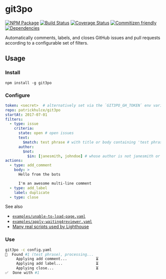 # git3po
[![NPM Package](https://badge.fury.io/js/git3po.svg)](https://www.npmjs.com/package/git3po)
[![Build Status](https://travis-ci.org/patrickhulce/git3po.svg?branch=master)](https://travis-ci.org/patrickhulce/git3po)
[![Coverage Status](https://coveralls.io/repos/github/patrickhulce/git3po/badge.svg?branch=master)](https://coveralls.io/github/patrickhulce/git3po?branch=master)
[![Commitizen friendly](https://img.shields.io/badge/commitizen-friendly-brightgreen.svg)](http://commitizen.github.io/cz-cli/)
[![Dependencies](https://david-dm.org/patrickhulce/git3po.svg)](https://david-dm.org/patrickhulce/git3po)

Automatically comments, labels, and closes GitHub issues and pull requests according to a configurable set of filters.

## Usage

### Install

`npm install -g git3po`

### Configure

```yaml
token: <secret>  # alternatively set via the `GIT3PO_GH_TOKEN` env variable.
repo: patrickhulce/git3po
startAt: 2017-07-01
filters:
  - type: issue
    criteria:
      state: open # open issues
      text:
        $match: test phrase # with title or body containing 'test phrase'
      author:
        $not:
          $in: [janesmith, johndoe] # whose author is not janesmith or johndoe
actions:
  - type: add_comment
    body: >
      Hello from the bots

      I'm an awesome multi-line comment
  - type: add_label
    label: duplicate
  - type: close
```

See also

* [`examples/unable-to-load-page.yaml`](./examples/unable-to-load-page.yaml)
* [`examples/apply-waiting4reviewer.yaml`](./examples/apply-waiting4reviewer.yaml)
* [Many real scripts used by Lighthouse](https://github.com/GoogleChrome/lighthouse/tree/master/lighthouse-core/scripts/git3po-rules)

### Use

```sh
git3po -c config.yaml
💎  Found #1 (test phrase), processing...
     Applying add comment...             ⏳
     Applying add label...               ⏳
     Applying close...                   ⏳
✅  Done with #1
```
